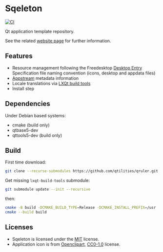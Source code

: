 # Sqeleton

[![CI]](https://github.com/redtide/qruler/actions/workflows/build.yml)

Qt application template repository.

See the related [website page] for further information.

## Features

- Resource management following the Freedesktop [Desktop Entry] Specification
  file naming convention (icons, desktop and appdata files)
- [Appstream] metadata information
- Locale translations via [LXQt build tools]
- Install step

## Dependencies

Under Debian based systems:

- cmake (build only)
- qtbase5-dev
- qttools5-dev (build only)

## Build

First time download:

```bash
git clone --recurse-submodules https://github.com/qtilities/qruler.git
```

Get missing `lxqt-build-tools` submodule:

```bash
git submodule update --init --recursive
```

then:

```bash
cmake -B build -DCMAKE_BUILD_TYPE=Release -DCMAKE_INSTALL_PREFIX=/usr
cmake --build build
```

## Licenses

- Sqeleton is licensed under the [MIT] license.
- Application icon is from [Openclipart], [CC0-1.0] license.


[Appstream]:        https://freedesktop.org/software/appstream/docs/chap-Quickstart.html
[CC0-1.0]:          https://creativecommons.org/publicdomain/zero/1.0/
[CI]:               https://github.com/redtide/qruler/actions/workflows/build.yml/badge.svg
[Desktop Entry]:    https://specifications.freedesktop.org/desktop-entry-spec/latest/ar01s02.html
[LXQt build tools]: https://github.com/lxqt/lxqt-build-tools
[MIT]:              COPYING
[Openclipart]:      https://openclipart.org/
[website page]:     https://qtilities.github.io/sqeleton/
